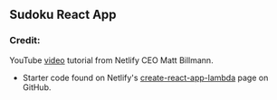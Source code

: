 ## Sudoku React App

### Credit: 
YouTube [video](https://www.youtube.com/watch?v=GytUZLK4kwA) tutorial from Netlify CEO Matt Billmann.
* Starter code found on Netlify's [create-react-app-lambda](https://github.com/netlify/create-react-app-lambda) page on GitHub.

 
